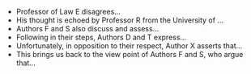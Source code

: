 - Professor of Law E disagrees…
- His thought is echoed by Professor R from the University of …
- Authors F and S also discuss and assess…
- Following in their steps, Authors D and T express…
- Unfortunately, in opposition to their respect, Author X asserts that…
- This brings us back to the view point of Authors F and S, who argue that…